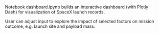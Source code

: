 Notebook dashboard.ipynb builds an interactive dashboard (with Plotly Dash) for visualization of SpaceX launch records.  

User can adjust input to explore the impact of selected factors on mission outcome, e.g. launch site and payload mass.
